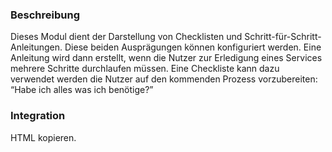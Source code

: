 ### Beschreibung
Dieses Modul dient der Darstellung von Checklisten und Schritt-für-Schritt-Anleitungen. Diese beiden Ausprägungen können konfiguriert werden. Eine Anleitung wird dann erstellt, wenn die Nutzer zur Erledigung eines Services mehrere Schritte durchlaufen müssen. Eine Checkliste kann dazu verwendet werden die Nutzer auf den kommenden Prozess vorzubereiten: “Habe ich alles was ich benötige?” 


### Integration

HTML kopieren.
